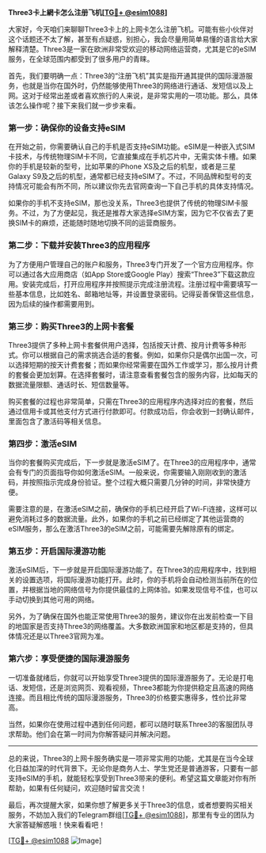 **Three3卡上網卡怎么注册飞机[[TG💪+ @esim1088](https://t.me/s/esim1088)]**

大家好，今天咱们来聊聊Three3卡上的上网卡怎么注册飞机。可能有些小伙伴对这个话题还不太了解，甚至有点疑惑，别担心，我会尽量用简单易懂的语言给大家解释清楚。Three3是一家在欧洲非常受欢迎的移动网络运营商，尤其是它的eSIM服务，在全球范围内都受到了很多用户的青睐。

首先，我们要明确一点：Three3的“注册飞机”其实是指开通其提供的国际漫游服务，也就是当你在国外时，仍然能够使用Three3的网络进行通话、发短信以及上网。这对于经常出差或者喜欢旅行的人来说，是非常实用的一项功能。那么，具体该怎么操作呢？接下来我们就一步步来看。

### 第一步：确保你的设备支持eSIM

在开始之前，你需要确认自己的手机是否支持eSIM功能。eSIM是一种嵌入式SIM卡技术，与传统物理SIM卡不同，它直接集成在手机芯片中，无需实体卡槽。如果你的手机是较新的型号，比如苹果的iPhone XS及之后的机型，或者是三星Galaxy S9及之后的机型，通常都已经支持eSIM了。不过，不同品牌和型号的支持情况可能会有所不同，所以建议你先去官网查询一下自己手机的具体支持情况。

如果你的手机不支持eSIM，那也没关系，Three3也提供了传统的物理SIM卡服务。不过，为了方便起见，我还是推荐大家选择eSIM方案，因为它不仅省去了更换SIM卡的麻烦，还能随时随地切换不同的运营商服务。

### 第二步：下载并安装Three3的应用程序

为了方便用户管理自己的账户和服务，Three3专门开发了一个官方应用程序。你可以通过各大应用商店（如App Store或Google Play）搜索“Three3”下载这款应用。安装完成后，打开应用程序并按照提示完成注册流程。注册过程中需要填写一些基本信息，比如姓名、邮箱地址等，并设置登录密码。记得妥善保管这些信息，因为后续的操作都需要用到。

### 第三步：购买Three3的上网卡套餐

Three3提供了多种上网卡套餐供用户选择，包括按天计费、按月计费等多种形式。你可以根据自己的需求挑选合适的套餐。例如，如果你只是偶尔出国一次，可以选择短期的按天计费套餐；而如果你经常需要在国外工作或学习，那么按月计费的套餐会更加划算。在选择套餐时，请注意查看套餐包含的服务内容，比如每天的数据流量限额、通话时长、短信数量等。

购买套餐的过程也非常简单，只需在Three3的应用程序内选择对应的套餐，然后通过信用卡或其他支付方式进行付款即可。付款成功后，你会收到一封确认邮件，里面包含了激活码等相关信息。

### 第四步：激活eSIM

当你的套餐购买完成后，下一步就是激活eSIM了。在Three3的应用程序中，通常会有专门的页面指导你如何激活eSIM。一般来说，你需要输入刚刚收到的激活码，并按照指示完成身份验证。整个过程大概只需要几分钟的时间，非常快捷方便。

需要注意的是，在激活eSIM之前，确保你的手机已经开启了Wi-Fi连接，这样可以避免消耗过多的数据流量。此外，如果你的手机之前已经绑定了其他运营商的eSIM服务，那么在激活Three3的eSIM之前，可能需要先解除原有的绑定。

### 第五步：开启国际漫游功能

激活eSIM后，下一步就是开启国际漫游功能了。在Three3的应用程序中，找到相关的设置选项，将国际漫游功能打开。此时，你的手机将会自动检测当前所在的位置，并根据当地的网络信号为你提供最佳的上网体验。如果发现信号不佳，也可以手动切换到其他可用的网络。

另外，为了确保在国外也能正常使用Three3的服务，建议你在出发前检查一下目的地国家是否支持Three3的网络覆盖。大多数欧洲国家和地区都是支持的，但具体情况还是以Three3官网为准。

### 第六步：享受便捷的国际漫游服务

一切准备就绪后，你就可以开始享受Three3提供的国际漫游服务了。无论是打电话、发短信，还是浏览网页、观看视频，Three3都能为你提供稳定且高速的网络连接。而且相比传统的国际漫游服务，Three3的价格要实惠得多，性价比非常高。

当然，如果你在使用过程中遇到任何问题，都可以随时联系Three3的客服团队寻求帮助。他们会在第一时间为你解答疑问并解决问题。

---

总的来说，Three3的上网卡服务确实是一项非常实用的功能，尤其是在当今全球化日益加深的时代背景下。无论你是商务人士、学生党还是普通游客，只要有一部支持eSIM的手机，就能轻松享受到Three3带来的便利。希望这篇文章能对你有所帮助，如果有任何疑问，欢迎随时留言交流！

最后，再次提醒大家，如果你想了解更多关于Three3的信息，或者想要购买相关服务，不妨加入我们的Telegram群组[[TG💪+ @esim1088](https://t.me/s/esim1088)]，那里有专业的团队为大家答疑解惑哦！快来看看吧！

[[TG💪+ @esim1088](https://t.me/s/esim1088) ![Image](https://i.postimg.cc/4NQfJmqS/Snipaste-2025-05-13-00-14-12.png)]